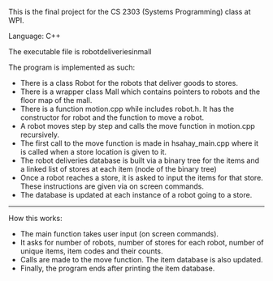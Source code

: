 This is the final project for the CS 2303 (Systems Programming) class at WPI.

Language: C++

The executable file is robotdeliveriesinmall

The program is implemented as such:
* There is a class Robot for the robots that deliver goods to stores. 
* There is a wrapper class Mall which contains pointers to robots and the floor map of the mall.
* There is a function motion.cpp while includes robot.h. It has the constructor for robot and the function to move a robot. 
* A robot moves step by step and calls the move function in motion.cpp recursively.
* The first call to the move function is made in hsahay_main.cpp where it is called when a store location is given to it. 
* The robot deliveries database is built via a binary tree for the items and a linked list of stores at each item (node of the binary tree)
* Once a robot reaches a store, it is asked to input the items for that store. These instructions are given via on screen commands. 
* The database is updated at each instance of a robot going to a store. 

--- 
How this works: 
* The main function takes user input (on screen commands).
* It asks for number of robots, number of stores for each robot, number of unique items, item codes and their counts.
* Calls are made to the move function. The item database is also updated.
* Finally, the program ends after printing the item database. 
